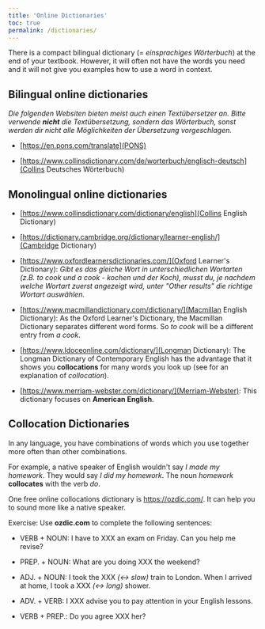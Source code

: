 ```yaml
---
title: 'Online Dictionaries'
toc: true
permalink: /dictionaries/
---
```


There is a compact bilingual dictionary (= *einsprachiges Wörterbuch*) at the
end of your textbook. However, it will often not have the words you need and it
will not give you examples how to use a word in context.

## Bilingual online dictionaries

*Die folgenden Websiten bieten meist auch einen Textübersetzer an. Bitte
verwende __nicht__ die Textübersetzung, sondern das Wörterbuch, sonst werden
dir nicht alle Möglichkeiten der Übersetzung vorgeschlagen.*

- [https://en.pons.com/translate](PONS)

- [https://www.collinsdictionary.com/de/worterbuch/englisch-deutsch](Collins
Deutsches Wörterbuch)

## Monolingual online dictionaries

- [https://www.collinsdictionary.com/dictionary/english](Collins English
Dictionary)

- [https://dictionary.cambridge.org/dictionary/learner-english/](Cambridge
Dictionary)

- [https://www.oxfordlearnersdictionaries.com/](Oxford Learner's Dictionary):
_Gibt es das gleiche Wort in unterschiedlichen Wortarten (z.B. to cook und a
cook - kochen und der Koch), musst du, je nachdem welche Wortart zuerst
angezeigt wird, unter "Other results" die richtige Wortart auswählen._

- [https://www.macmillandictionary.com/dictionary/](Macmillan English
Dictionary): As the Oxford Learner's Dictionary, the Macmillan Dictionary
separates different word forms. So _to cook_ will be a different entry from _a
cook_.

- [https://www.ldoceonline.com/dictionary/](Longman Dictionary): The Longman
Dictionary of Contemporary English has the advantage that it shows you
**collocations** for many words you look up (see for an explanation of
_collocation_).

- [https://www.merriam-webster.com/dictionary/](Merriam-Webster): This
dictionary focuses on **American English**.

## Collocation Dictionaries

In any language, you have combinations of words which you use together more
often than other combinations.

For example, a native speaker of English wouldn't say _I made my homework_.
They would say _I did my homework_. The noun _homework_ **collocates** with the
verb _do_.

One free online collocations dictionary is <https://ozdic.com/>. It can help
you to sound more like a native speaker.

Exercise: Use **ozdic.com** to complete the following sentences:

- VERB + NOUN: I have to XXX an exam on Friday. Can you help me revise?

- PREP. + NOUN: What are you doing XXX the weekend?

- ADJ. + NOUN: I took the XXX _(<-> slow)_ train to London. When I arrived at
home, I took a XXX _(<-> long)_ shower.

- ADV. + VERB: I XXX advise you to pay attention in your English lessons.

- VERB + PREP.: Do you agree XXX her?
